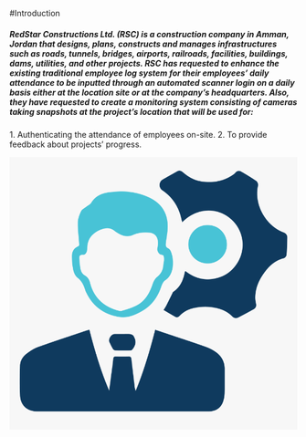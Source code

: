 #Introduction
<h5>RedStar Constructions Ltd. (RSC) is a construction company in Amman, Jordan that designs, plans, constructs and manages infrastructures such as roads, tunnels, bridges, airports, railroads, facilities, buildings, dams, utilities, and other projects.
RSC has requested to enhance the existing traditional employee log system for their employees’ daily attendance to be inputted through an automated scanner login on a daily basis either at the location site or at the company’s headquarters.
Also, they have requested to create a monitoring system consisting of cameras taking snapshots at the project’s location that will be used for:</h6>
1. Authenticating the attendance of employees on-site.
2. To provide feedback about projects’ progress.

![logo](logo.png)
